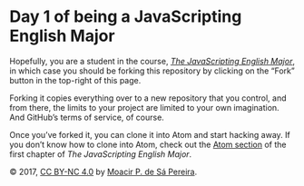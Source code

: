 # Day 1 of being a JavaScripting English Major

Hopefully, you are a student in the course, [*The JavaScripting English
Major*](http://the-javascripting-english-major.moacir.com), in which case you
should be forking this repository by clicking on the “Fork” button in the
top-right of this page.

Forking it copies everything over to a new repository that you control, and
from there, the limits to your project are limited to your own imagination.
And GitHub’s terms of service, of course.

Once you’ve forked it, you can clone it into Atom and start hacking away. If
you don’t know how to clone into Atom, check out the [Atom
section](http://the-javascripting-english-major.moacir.com/1-environment/#atom)
of the first chapter of *The JavaScripting English Major*.

© 2017, [CC BY-NC 4.0](https://creativecommons.org/licenses/by-nc/4.0/) by
[Moacir P. de Sá Pereira](http://moacir.com).
